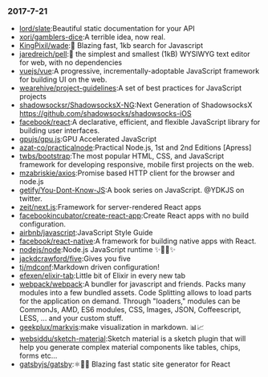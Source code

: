 ### 2017-7-21 
* [lord/slate](https://github.com//lord/slate):Beautiful static documentation for your API 
* [xori/gamblers-dice](https://github.com//xori/gamblers-dice):A terrible idea, now real. 
* [KingPixil/wade](https://github.com//KingPixil/wade):🌊 Blazing fast, 1kb search for Javascript 
* [jaredreich/pell](https://github.com//jaredreich/pell):📝 the simplest and smallest (1kB) WYSIWYG text editor for web, with no dependencies 
* [vuejs/vue](https://github.com//vuejs/vue):A progressive, incrementally-adoptable JavaScript framework for building UI on the web. 
* [wearehive/project-guidelines](https://github.com//wearehive/project-guidelines):A set of best practices for JavaScript projects 
* [shadowsocksr/ShadowsocksX-NG](https://github.com//shadowsocksr/ShadowsocksX-NG):Next Generation of ShadowsocksX https://github.com/shadowsocks/shadowsocks-iOS 
* [facebook/react](https://github.com//facebook/react):A declarative, efficient, and flexible JavaScript library for building user interfaces. 
* [gpujs/gpu.js](https://github.com//gpujs/gpu.js):GPU Accelerated JavaScript 
* [azat-co/practicalnode](https://github.com//azat-co/practicalnode):Practical Node.js, 1st and 2nd Editions [Apress] 
* [twbs/bootstrap](https://github.com//twbs/bootstrap):The most popular HTML, CSS, and JavaScript framework for developing responsive, mobile first projects on the web. 
* [mzabriskie/axios](https://github.com//mzabriskie/axios):Promise based HTTP client for the browser and node.js 
* [getify/You-Dont-Know-JS](https://github.com//getify/You-Dont-Know-JS):A book series on JavaScript. @YDKJS on twitter. 
* [zeit/next.js](https://github.com//zeit/next.js):Framework for server-rendered React apps 
* [facebookincubator/create-react-app](https://github.com//facebookincubator/create-react-app):Create React apps with no build configuration. 
* [airbnb/javascript](https://github.com//airbnb/javascript):JavaScript Style Guide 
* [facebook/react-native](https://github.com//facebook/react-native):A framework for building native apps with React. 
* [nodejs/node](https://github.com//nodejs/node):Node.js JavaScript runtime ✨🐢🚀✨ 
* [jackdcrawford/five](https://github.com//jackdcrawford/five):Gives you five 
* [tj/mdconf](https://github.com//tj/mdconf):Markdown driven configuration! 
* [efexen/elixir-tab](https://github.com//efexen/elixir-tab):Little bit of Elixir in every new tab 
* [webpack/webpack](https://github.com//webpack/webpack):A bundler for javascript and friends. Packs many modules into a few bundled assets. Code Splitting allows to load parts for the application on demand. Through "loaders," modules can be CommonJs, AMD, ES6 modules, CSS, Images, JSON, Coffeescript, LESS, ... and your custom stuff. 
* [geekplux/markvis](https://github.com//geekplux/markvis):make visualization in markdown. 📊📈 
* [websiddu/sketch-material](https://github.com//websiddu/sketch-material):Sketch material is a sketch plugin that will help you generate complex material components like tables, chips, forms etc… 
* [gatsbyjs/gatsby](https://github.com//gatsbyjs/gatsby):⚛️📄🚀 Blazing fast static site generator for React 
